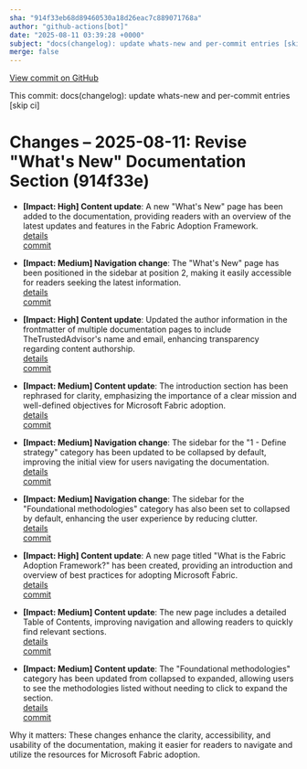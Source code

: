 ```yaml
---
sha: "914f33eb68d89460530a18d26eac7c889071768a"
author: "github-actions[bot]"
date: "2025-08-11 03:39:28 +0000"
subject: "docs(changelog): update whats-new and per-commit entries [skip ci]"
merge: false
---
```


[View commit on GitHub](https://github.com/TheTrustedAdvisor/FabricAdoptionFramework/commit/914f33eb68d89460530a18d26eac7c889071768a)

This commit: docs(changelog): update whats-new and per-commit entries [skip ci]

# Changes – 2025-08-11: Revise "What's New" Documentation Section (914f33e)

- **[Impact: High] Content update**: A new "What's New" page has been added to the documentation, providing readers with an overview of the latest updates and features in the Fabric Adoption Framework.  
   [details](/docs/about/changes/2025-08-09-whats-new)  
   [commit](https://github.com/TheTrustedAdvisor/FabricAdoptionFramework/commit/71cf72f05c38885600d0cf2e75f9c414268772f7)

- **[Impact: Medium] Navigation change**: The "What's New" page has been positioned in the sidebar at position 2, making it easily accessible for readers seeking the latest information.  
   [details](/docs/about/changes/2025-08-09-whats-new)  
   [commit](https://github.com/TheTrustedAdvisor/FabricAdoptionFramework/commit/71cf72f05c38885600d0cf2e75f9c414268772f7)

- **[Impact: High] Content update**: Updated the author information in the frontmatter of multiple documentation pages to include TheTrustedAdvisor's name and email, enhancing transparency regarding content authorship.  
   [details](/docs/about/changes/2025-08-10-update-authors)  
   [commit](https://github.com/TheTrustedAdvisor/FabricAdoptionFramework/commit/12347518ca6acb5970be585f60e97a0f2ad917ed)

- **[Impact: Medium] Content update**: The introduction section has been rephrased for clarity, emphasizing the importance of a clear mission and well-defined objectives for Microsoft Fabric adoption.  
   [details](/docs/about/changes/2025-08-08-updated-mission-and-objectives)  
   [commit](https://github.com/TheTrustedAdvisor/FabricAdoptionFramework/commit/8142c36813c1f1dda3e85f2c1005d59af8c)

- **[Impact: Medium] Navigation change**: The sidebar for the "1 - Define strategy" category has been updated to be collapsed by default, improving the initial view for users navigating the documentation.  
   [details](/docs/about/changes/2025-08-07-sidebar)  
   [commit](https://github.com/TheTrustedAdvisor/FabricAdoptionFramework/commit/4274e23db5053e709863281d16b753b655604760)

- **[Impact: Medium] Navigation change**: The sidebar for the "Foundational methodologies" category has also been set to collapsed by default, enhancing the user experience by reducing clutter.  
   [details](/docs/about/changes/2025-08-07-sidebar)  
   [commit](https://github.com/TheTrustedAdvisor/FabricAdoptionFramework/commit/4274e23db5053e709863281d16b753b655604760)

- **[Impact: High] Content update**: A new page titled "What is the Fabric Adoption Framework?" has been created, providing an introduction and overview of best practices for adopting Microsoft Fabric.  
   [details](/docs/about/changes/2025-08-07-what-is-the-fabric-adoption-framework)  
   [commit](https://github.com/TheTrustedAdvisor/FabricAdoptionFramework/commit/d28fbbb1fe7c1382ae137e25293ad4450107a5f1)

- **[Impact: Medium] Content update**: The new page includes a detailed Table of Contents, improving navigation and allowing readers to quickly find relevant sections.  
   [details](/docs/about/changes/2025-08-07-what-is-the-fabric-adoption-framework)  
   [commit](https://github.com/TheTrustedAdvisor/FabricAdoptionFramework/commit/d28fbbb1fe7c1382ae137e25293ad4450107a5f1)

- **[Impact: Medium] Content update**: The "Foundational methodologies" category has been updated from collapsed to expanded, allowing users to see the methodologies listed without needing to click to expand the section.  
   [details](/docs/about/changes/2025-08-08-foundational-methodologies)  
   [commit](https://github.com/TheTrustedAdvisor/FabricAdoptionFramework/commit/8888fa543b97e8fc92e507e0619ed5100abd83f9)

Why it matters: These changes enhance the clarity, accessibility, and usability of the documentation, making it easier for readers to navigate and utilize the resources for Microsoft Fabric adoption.
